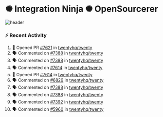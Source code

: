  
<h1 align="center">✺ Integration Ninja ✺ OpenSourcerer</h1>

![header](https://github.com/Nabhag8848/Nabhag8848/assets/65061890/3ecbdaa2-ea2a-4413-a40a-87945f5fb05a)

### :zap: Recent Activity

<!--START_SECTION:activity-->
1. 💪 Opened PR [#7621](https://github.com/twentyhq/twenty/pull/7621) in [twentyhq/twenty](https://github.com/twentyhq/twenty)
2. 🗣 Commented on [#7388](https://github.com/twentyhq/twenty/issues/7388#issuecomment-2408571074) in [twentyhq/twenty](https://github.com/twentyhq/twenty)
3. 🗣 Commented on [#7388](https://github.com/twentyhq/twenty/issues/7388#issuecomment-2408551075) in [twentyhq/twenty](https://github.com/twentyhq/twenty)
4. 🗣 Commented on [#7614](https://github.com/twentyhq/twenty/pull/7614#issuecomment-2408429979) in [twentyhq/twenty](https://github.com/twentyhq/twenty)
5. 💪 Opened PR [#7614](https://github.com/twentyhq/twenty/pull/7614) in [twentyhq/twenty](https://github.com/twentyhq/twenty)
6. 🗣 Commented on [#6826](https://github.com/twentyhq/twenty/issues/6826#issuecomment-2391779169) in [twentyhq/twenty](https://github.com/twentyhq/twenty)
7. 🗣 Commented on [#7388](https://github.com/twentyhq/twenty/issues/7388#issuecomment-2388572862) in [twentyhq/twenty](https://github.com/twentyhq/twenty)
8. 🗣 Commented on [#7388](https://github.com/twentyhq/twenty/issues/7388#issuecomment-2388569289) in [twentyhq/twenty](https://github.com/twentyhq/twenty)
9. 🗣 Commented on [#7392](https://github.com/twentyhq/twenty/pull/7392#issuecomment-2388427865) in [twentyhq/twenty](https://github.com/twentyhq/twenty)
10. 🗣 Commented on [#5960](https://github.com/twentyhq/twenty/issues/5960#issuecomment-2388426285) in [twentyhq/twenty](https://github.com/twentyhq/twenty)
<!--END_SECTION:activity-->

  



